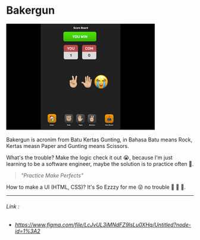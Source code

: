 # Bakergun

![ui-image-game-board!](https://github.com/sanengineer/bakergun/blob/master/game-board-ui.jpg)

Bakergun is acronim from Batu Kertas Gunting, in Bahasa Batu means Rock, Kertas measn Paper and Gunting means Scissors. 

What's the trouble? Make the logic check it out 😭, because I'm just learning to be a software engineer, maybe the solution is to practice often 🤔.

> *"Practice Make Perfects"*


How to make a UI (HTML, CSS)? It's So Ezzzy for me 😜 no trouble 🤣 🤣 🤣.

-----
###### Link :
 - ###### https://www.figma.com/file/LcJvUL3iMNdFZ9lsLu0XHq/Untitled?node-id=1%3A2